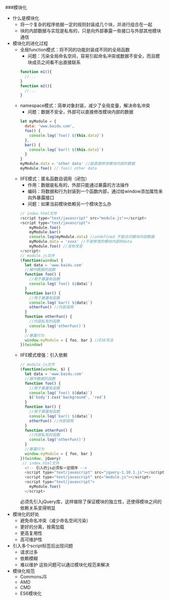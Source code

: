 ###模块化
- 什么是模块化
  * 将一个复杂的程序依据一定的规则封装成几个块，并进行组合在一起
  * 块的内部数据与实现是私有的，只是向外部暴露一些接口与外部其他模块通信
- 模块化的进化过程
  * 全局function模式：将不同的功能封装成不同的全局函数
    * 问题：污染全局命名空间，容易引起命名冲突或数据不安全，而且模块成员之间看不出直接联系
    ```javascript
    function m1(){
      //...
    }
    function m2(){
      //...
    }
    ``` 
  * namespace模式：简单对象封装，减少了全局变量，解决命名冲突
    * 问题：数据不安全，外部可以直接修改模块内部的数据
    ```javascript
    let myModule = {
      data: 'www.baidu.com',
      foo() {
        console.log(`foo() ${this.data}`)
      },
      bar() {
        console.log(`bar() ${this.data}`)
      }
    }
    myModule.data = 'other data' //能直接修改模块内部的数据
    myModule.foo() // foo() other data
    ```
  * IIFE模式：匿名函数自调用（闭包）
    * 作用：数据是私有的，外部只能通过暴露的方法操作
    * 编码：将数据和行为封装到一个函数内部，通过给window添加属性来向外暴露接口
    * 问题：如果当前模块依赖另一个模块怎么办
    ```javascript
    // index.html文件
    <script type="text/javascript" src="module.js"></script>
    <script type="text/javascript">
        myModule.foo()
        myModule.bar()
        console.log(myModule.data) //undefined 不能访问模块内部数据
        myModule.data = 'xxxx' //不是修改的模块内部的data
        myModule.foo() //没有改变
    </script>
    // module.js文件
    (function(window) {
      let data = 'www.baidu.com'
      //操作数据的函数
      function foo() {
        //用于暴露有函数
        console.log(`foo() ${data}`)
      }
      function bar() {
        //用于暴露有函数
        console.log(`bar() ${data}`)
        otherFun() //内部调用
      }
      function otherFun() {
        //内部私有的函数
        console.log('otherFun()')
      }
      //暴露行为
      window.myModule = { foo, bar } //ES6写法
    })(window)
    ```
  * IIFE模式增强：引入依赖
    ```javascript
    // module.js文件
    (function(window, $) {
      let data = 'www.baidu.com'
      //操作数据的函数
      function foo() {
        //用于暴露有函数
        console.log(`foo() ${data}`)
        $('body').css('background', 'red')
      }
      function bar() {
        //用于暴露有函数
        console.log(`bar() ${data}`)
        otherFun() //内部调用
      }
      function otherFun() {
        //内部私有的函数
        console.log('otherFun()')
      }
      //暴露行为
      window.myModule = { foo, bar }
    })(window, jQuery)
     // index.html文件
      <!-- 引入的js必须有一定顺序 -->
      <script type="text/javascript" src="jquery-1.10.1.js"></script>
      <script type="text/javascript" src="module.js"></script>
      <script type="text/javascript">
        myModule.foo()
      </script>
    ```  
    必须先引入jQuery库，这样做除了保证模块的独立性，还使得模块之间的依赖关系变得明显
- 模块化的好处
  * 避免命名冲突（减少命名空间污染）
  * 更好的分离，按需加载
  * 更高复用性
  * 高可维护性
- 引入多个script标签后出现问题
  * 请求过多
  * 依赖模糊
  * 难以维护
  这些问题可以通过模块化规范来解决
- 模块化规范
  * CommonsJS
  * AMD
  * CMD
  * ES6模块化
  
